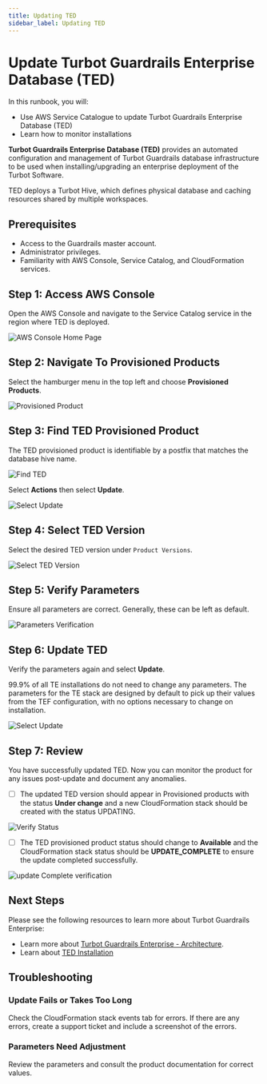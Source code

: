 ```yaml
---
title: Updating TED
sidebar_label: Updating TED
---
```


# Update Turbot Guardrails Enterprise Database (TED)

In this runbook, you will:
- Use AWS Service Catalogue to update Turbot Guardrails Enterprise Database (TED)
- Learn how to monitor installations

**Turbot Guardrails Enterprise Database (TED)** provides an automated configuration and management of Turbot Guardrails database infrastructure to be used when installing/upgrading an enterprise deployment of the Turbot Software.

TED deploys a Turbot Hive, which defines physical database and caching resources shared by multiple workspaces.


## Prerequisites

- Access to the Guardrails master account.
- Administrator privileges.
- Familiarity with AWS Console, Service Catalog, and CloudFormation services.

## Step 1: Access AWS Console

Open the AWS Console and navigate to the Service Catalog service in the region where TED is deployed.

![AWS Console Home Page](/images/docs/guardrails/runbooks/enterprise-install/update-ted/ted-update-aws-console.png)

## Step 2: Navigate To Provisioned Products

Select the hamburger menu in the top left and choose **Provisioned Products**.

![Provisioned Product](/images/docs/guardrails/runbooks/enterprise-install/update-ted/ted-update-service-catalog.png)

## Step 3: Find TED Provisioned Product

The TED provisioned product is identifiable by a postfix that matches the database hive name.

![Find TED](/images/docs/guardrails/runbooks/enterprise-install/update-ted/update-ted-find-ted.png)

Select **Actions** then select **Update**.

![Select Update](/images/docs/guardrails/runbooks/enterprise-install/update-ted/update-ted-actions-update.png)

## Step 4: Select TED Version

Select the desired TED version under `Product Versions`.

![Select TED Version](/images/docs/guardrails/runbooks/enterprise-install/update-ted/update-ted-select-version.png)

## Step 5: Verify Parameters

Ensure all parameters are correct. Generally, these can be left as default.

![Parameters Verification](/images/docs/guardrails/runbooks/enterprise-install/update-ted/update-ted-verify-parameters.png)

## Step 6: Update TED

Verify the parameters again and select **Update**.

99.9% of all TE installations do not need to change any parameters. The parameters for the TE stack are designed by default to pick up their values from the TEF configuration, with no options necessary to change on installation.

![Select Update](/images/docs/guardrails/runbooks/enterprise-install/update-ted/update-ted-select-update.png)

## Step 7: Review

You have successfully updated TED. Now you can monitor the product for any issues post-update and document any anomalies.

- [ ] The updated TED version should appear in Provisioned products with the status **Under change** and a new CloudFormation stack should be created with the status UPDATING.

![Verify Status](/images/docs/guardrails/runbooks/enterprise-install/update-ted/update-ted-verify-status.png)

- [ ] The TED provisioned product status should change to **Available** and the CloudFormation stack status should be **UPDATE_COMPLETE** to ensure the update completed successfully.

![update Complete verification](/images/docs/guardrails/runbooks/enterprise-install/update-ted/update-ted-update-complete.png)

## Next Steps

Please see the following resources to learn more about Turbot Guardrails Enterprise:

- Learn more about [Turbot Guardrails Enterprise - Architecture](https://turbot.com/guardrails/docs/enterprise/architecture).
- Learn about [TED Installation](https://turbot.com/guardrails/docs/enterprise/installation/ted-installation)

## Troubleshooting

### Update Fails or Takes Too Long

Check the CloudFormation stack events tab for errors. If there are any errors, create a support ticket and include a screenshot of the errors.

### Parameters Need Adjustment

Review the parameters and consult the product documentation for correct values.
